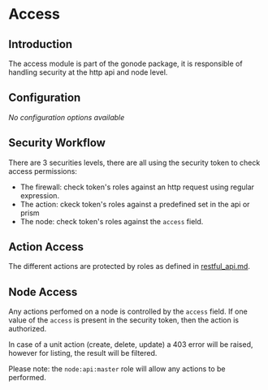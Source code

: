 Access
======

Introduction
------------

The access module is part of the gonode package, it is responsible of handling security at the http api and node level. 

Configuration
-------------

_No configuration options available_


Security Workflow
-----------------

There are 3 securities levels, there are all using the security token to check access permissions:

- The firewall: check token's roles against an http request using regular expression. 
- The action: ckeck token's roles against a predefined set in the api or prism
- The node: check token's roles against the ``access`` field. 

Action Access
-------------

The different actions are protected by roles as defined in [restful_api.md](restful_api.md).

Node Access
-----------

Any actions perfomed on a node is controlled by the ``access`` field. If one value of the ``access`` is present in the security token, then the action is authorized.
 
In case of a unit action (create, delete, update) a 403 error will be raised, however for listing, the result will be filtered.

Please note: the ``node:api:master`` role will allow any actions to be performed.